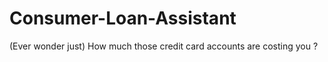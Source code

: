 # Consumer-Loan-Assistant
 (Ever wonder just) How much those credit card accounts are costing you ?
